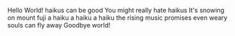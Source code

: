 Hello World!
haikus can be good
You might really hate haikus
It's snowing on mount fuji
a haiku
a haiku
a haiku
the rising music
promises even weary
souls can fly away
Goodbye world!
